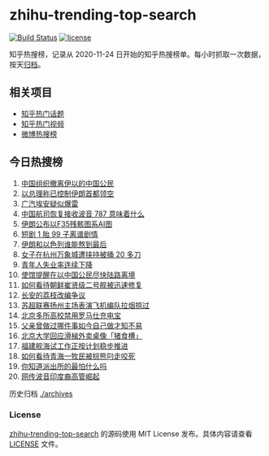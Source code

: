 # zhihu-trending-top-search

[![Build Status](https://github.com/justjavac/zhihu-trending-top-search/workflows/ci/badge.svg?branch=main)](https://github.com/justjavac/zhihu-trending-top-search/actions)
[![license](https://img.shields.io/github/license/justjavac/zhihu-trending-top-search)](https://github.com/justjavac/zhihu-trending-top-search/blob/main/LICENSE)

知乎热搜榜，记录从 2020-11-24 日开始的知乎热搜榜单。每小时抓取一次数据，按天[归档](./archives)。

## 相关项目

- [知乎热门话题](https://github.com/justjavac/zhihu-trending-hot-questions)
- [知乎热门视频](https://github.com/justjavac/zhihu-trending-hot-video)
- [微博热搜榜](https://github.com/justjavac/weibo-trending-hot-search)

## 今日热搜榜

<!-- BEGIN -->
<!-- 最后更新时间 Wed Jun 18 2025 05:20:59 GMT+0800 (China Standard Time) -->

1. [中国组织撤离伊以的中国公民](https://www.zhihu.com/search?q=%E4%B8%AD%E5%9B%BD%E7%BB%84%E7%BB%87%E6%92%A4%E7%A6%BB%E4%BC%8A%E4%BB%A5%E7%9A%84%E4%B8%AD%E5%9B%BD%E5%85%AC%E6%B0%91)
1. [以总理称已控制伊朗首都领空](https://www.zhihu.com/search?q=%E4%BB%A5%E6%80%BB%E7%90%86%E7%A7%B0%E5%B7%B2%E6%8E%A7%E5%88%B6%E4%BC%8A%E6%9C%97%E9%A6%96%E9%83%BD%E9%A2%86%E7%A9%BA)
1. [广汽埃安疑似爆雷](https://www.zhihu.com/search?q=%E5%B9%BF%E6%B1%BD%E5%9F%83%E5%AE%89%E7%96%91%E4%BC%BC%E7%88%86%E9%9B%B7)
1. [中国航司恢复接收波音 787 意味着什么](https://www.zhihu.com/search?q=%E4%B8%AD%E5%9B%BD%E8%88%AA%E5%8F%B8%E6%81%A2%E5%A4%8D%E6%8E%A5%E6%94%B6%E6%B3%A2%E9%9F%B3%20787%20%E6%84%8F%E5%91%B3%E7%9D%80%E4%BB%80%E4%B9%88)
1. [伊朗公布以F35残骸图系AI图](https://www.zhihu.com/search?q=%E4%BC%8A%E6%9C%97%E5%85%AC%E5%B8%83%E4%BB%A5F35%E6%AE%8B%E9%AA%B8%E5%9B%BE%E7%B3%BBAI%E5%9B%BE)
1. [短剧 1 胎 99 子离谱剧情](https://www.zhihu.com/search?q=%E7%9F%AD%E5%89%A7%201%20%E8%83%8E%2099%20%E5%AD%90%E7%A6%BB%E8%B0%B1%E5%89%A7%E6%83%85)
1. [伊朗和以色列谁能熬到最后](https://www.zhihu.com/search?q=%E4%BC%8A%E6%9C%97%E5%92%8C%E4%BB%A5%E8%89%B2%E5%88%97%E8%B0%81%E8%83%BD%E7%86%AC%E5%88%B0%E6%9C%80%E5%90%8E)
1. [女子在杭州万象城遭挟持被捅 20 多刀](https://www.zhihu.com/search?q=%E5%A5%B3%E5%AD%90%E5%9C%A8%E6%9D%AD%E5%B7%9E%E4%B8%87%E8%B1%A1%E5%9F%8E%E9%81%AD%E6%8C%9F%E6%8C%81%E8%A2%AB%E6%8D%85%2020%20%E5%A4%9A%E5%88%80)
1. [青年人失业率连续下降](https://www.zhihu.com/search?q=%E9%9D%92%E5%B9%B4%E4%BA%BA%E5%A4%B1%E4%B8%9A%E7%8E%87%E8%BF%9E%E7%BB%AD%E4%B8%8B%E9%99%8D)
1. [使馆提醒在以中国公民尽快陆路离境](https://www.zhihu.com/search?q=%E4%BD%BF%E9%A6%86%E6%8F%90%E9%86%92%E5%9C%A8%E4%BB%A5%E4%B8%AD%E5%9B%BD%E5%85%AC%E6%B0%91%E5%B0%BD%E5%BF%AB%E9%99%86%E8%B7%AF%E7%A6%BB%E5%A2%83)
1. [如何看待朝鲜崔贤级二号舰被迅速修复](https://www.zhihu.com/search?q=%E5%A6%82%E4%BD%95%E7%9C%8B%E5%BE%85%E6%9C%9D%E9%B2%9C%E5%B4%94%E8%B4%A4%E7%BA%A7%E4%BA%8C%E5%8F%B7%E8%88%B0%E8%A2%AB%E8%BF%85%E9%80%9F%E4%BF%AE%E5%A4%8D)
1. [长安的荔枝改编争议](https://www.zhihu.com/search?q=%E9%95%BF%E5%AE%89%E7%9A%84%E8%8D%94%E6%9E%9D%E6%94%B9%E7%BC%96%E4%BA%89%E8%AE%AE)
1. [苏超联赛扬州主场表演飞机编队拉烟掠过](https://www.zhihu.com/search?q=%E8%8B%8F%E8%B6%85%E8%81%94%E8%B5%9B%E6%89%AC%E5%B7%9E%E4%B8%BB%E5%9C%BA%E8%A1%A8%E6%BC%94%E9%A3%9E%E6%9C%BA%E7%BC%96%E9%98%9F%E6%8B%89%E7%83%9F%E6%8E%A0%E8%BF%87)
1. [北京多所高校禁用罗马仕充电宝](https://www.zhihu.com/search?q=%E5%8C%97%E4%BA%AC%E5%A4%9A%E6%89%80%E9%AB%98%E6%A0%A1%E7%A6%81%E7%94%A8%E7%BD%97%E9%A9%AC%E4%BB%95%E5%85%85%E7%94%B5%E5%AE%9D)
1. [父亲曾做过哪件事如今自己做才知不易](https://www.zhihu.com/search?q=%E7%88%B6%E4%BA%B2%E6%9B%BE%E5%81%9A%E8%BF%87%E5%93%AA%E4%BB%B6%E4%BA%8B%E5%A6%82%E4%BB%8A%E8%87%AA%E5%B7%B1%E5%81%9A%E6%89%8D%E7%9F%A5%E4%B8%8D%E6%98%93)
1. [北京大学回应滑梯外卖桌像「猪食槽」](https://www.zhihu.com/search?q=%E5%8C%97%E4%BA%AC%E5%A4%A7%E5%AD%A6%E5%9B%9E%E5%BA%94%E6%BB%91%E6%A2%AF%E5%A4%96%E5%8D%96%E6%A1%8C%E5%83%8F%E3%80%8C%E7%8C%AA%E9%A3%9F%E6%A7%BD%E3%80%8D)
1. [福建舰海试工作正按计划稳步推进](https://www.zhihu.com/search?q=%E7%A6%8F%E5%BB%BA%E8%88%B0%E6%B5%B7%E8%AF%95%E5%B7%A5%E4%BD%9C%E6%AD%A3%E6%8C%89%E8%AE%A1%E5%88%92%E7%A8%B3%E6%AD%A5%E6%8E%A8%E8%BF%9B)
1. [如何看待青海一牧民被棕熊叼走咬死](https://www.zhihu.com/search?q=%E5%A6%82%E4%BD%95%E7%9C%8B%E5%BE%85%E9%9D%92%E6%B5%B7%E4%B8%80%E7%89%A7%E6%B0%91%E8%A2%AB%E6%A3%95%E7%86%8A%E5%8F%BC%E8%B5%B0%E5%92%AC%E6%AD%BB)
1. [你知道派出所的最怕什么吗](https://www.zhihu.com/search?q=%E4%BD%A0%E7%9F%A5%E9%81%93%E6%B4%BE%E5%87%BA%E6%89%80%E7%9A%84%E6%9C%80%E6%80%95%E4%BB%80%E4%B9%88%E5%90%97)
1. [网传波音印度裔高管崛起](https://www.zhihu.com/search?q=%E7%BD%91%E4%BC%A0%E6%B3%A2%E9%9F%B3%E5%8D%B0%E5%BA%A6%E8%A3%94%E9%AB%98%E7%AE%A1%E5%B4%9B%E8%B5%B7)

<!-- END -->

历史归档 [./archives](./archives)

### License

[zhihu-trending-top-search](https://github.com/justjavac/zhihu-trending-top-search) 的源码使用 MIT License
发布。具体内容请查看 [LICENSE](./LICENSE) 文件。

